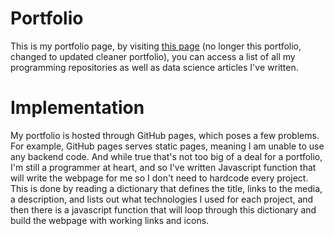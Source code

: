 # Portfolio

This is my portfolio page, by visiting [this page](https://RCD2020.github.io) (no longer this portfolio, changed to updated cleaner portfolio), you can access a list of all my programming repositories as well as data science articles I've written.

# Implementation

My portfolio is hosted through GitHub pages, which poses a few problems. For example, GitHub pages serves static pages, meaning I am unable to use any backend code. And while true that's not too big of a deal for a portfolio, I'm still a programmer at heart, and so I've written Javascript function that will write the webpage for me so I don't need to hardcode every project. This is done by reading a dictionary that defines the title, links to the media, a description, and lists out what technologies I used for each project, and then there is a javascript function that will loop through this dictionary and build the webpage with working links and icons.
